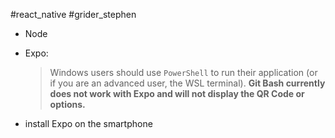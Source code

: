 #react_native  #grider_stephen 


- Node
- Expo:  
	> Windows users should use `PowerShell` to run their application (or if you are an advanced user, the WSL terminal). **Git Bash currently does not work with Expo and will not display the QR Code or options.**

- install Expo on the smartphone

















